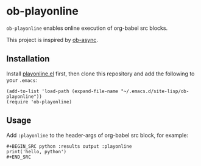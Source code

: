 # ob-playonline

`ob-playonline` enables online execution of org-babel src blocks.

This project is inspired by [ob-async](https://github.com/astahlman/ob-async).

## Installation

Install [playonline.el](https://github.com/twlz0ne/playonline.el) first, then clone this repository and add the following to your `.emacs`:

```elisp
(add-to-list 'load-path (expand-file-name "~/.emacs.d/site-lisp/ob-playonline"))
(require 'ob-playonline)
```

## Usage

Add `:playonline` to the header-args of org-babel src block, for example:

```
#+BEGIN_SRC python :results output :playonline
print('hello, python')
#+END_SRC
```
